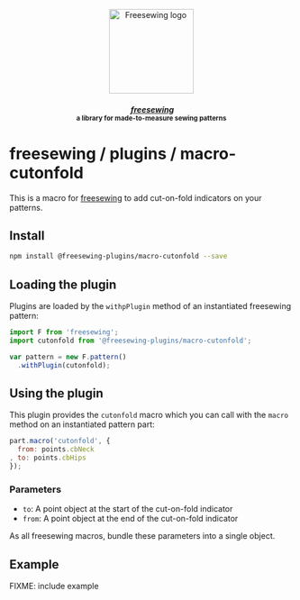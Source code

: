 <p align="center">
  <a title="Go to freesewing.org" href="https://freesewing.org/"><img src="https://freesewing.org/img/logo/black.svg" align="center" width="150px" alt="Freesewing logo"/></a>
</p>
<h4 align="center"><em>&nbsp;<a title="Go to freesewing.org" href="https://freesewing.org/">freesewing</a></em>
<br><sup>a library for made-to-measure sewing patterns</sup>
</h4>

# freesewing / plugins / macro-cutonfold

This is a macro for [freesewing](https://github.com/freesewing/freesewing) 
to add cut-on-fold indicators on your patterns.

## Install

```sh
npm install @freesewing-plugins/macro-cutonfold --save
```

## Loading the plugin

Plugins are loaded by the `withpPlugin` method of an instantiated freesewing pattern:

```js
import F from 'freesewing';
import cutonfold from '@freesewing-plugins/macro-cutonfold';

var pattern = new F.pattern()
  .withPlugin(cutonfold);
```

## Using the plugin

This plugin provides the `cutonfold` macro which you can call with the `macro` method on an instantiated pattern part:

```js
part.macro('cutonfold', {
  from: points.cbNeck
, to: points.cbHips
});
```

### Parameters

  - `to`: A point object at the start of the cut-on-fold indicator
  - `from`: A point object at the end of the cut-on-fold indicator
  
As all freesewing macros, bundle these parameters into a single object.

## Example

FIXME: include example
